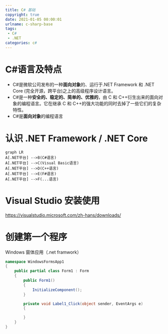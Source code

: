 ```yaml
---
title: C# 基础
copyright: true
date: 2021-01-05 00:00:01
urlname: c-sharp-base
tags: 
 - C#
 - .NET
categories: c#
---
```

# C#语言及特点
* C#是微软公司发布的一种**面向对象**的、运行于.NET Framework 和 .NET Core (完全开源，跨平台)之上的高级程序设计语言。
* C#是一种**安全的、稳定的、简单的、优雅的**，由 C 和 C++衍生出来的面向对象的编程语言。它在继承 C 和 C++的强大功能的同时去掉了一些它们的复杂特性。
* C#是**面向对象**的编程语言
<!-- more -->  

# 认识 .NET Framework / .NET Core
```mermaid
graph LR
A[.NET平台] -->B(C#语言)
A[.NET平台] -->C(Visual Basic语言)
A[.NET平台] -->D(C++语言)
A[.NET平台] -->E(F#语言)
A[.NET平台] -->F(...语言)
```
# Visual Studio 安装使用
https://visualstudio.microsoft.com/zh-hans/downloads/

# 创建第一个程序
Windows 窗体应用（.net framwork）
```C#
namespace WindowsFormsApp1
{
    public partial class Form1 : Form
    {
        public Form1()
        {
            InitializeComponent();
        }

        private void Label1_Click(object sender, EventArgs e)
        {

        }
    }
}
```